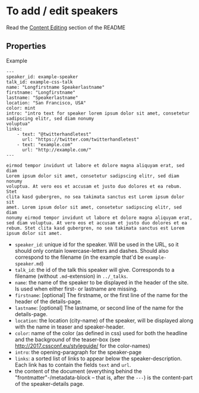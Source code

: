 # To add / edit speakers

Read the [Content Editing](../README.md#content-editing) section of the README

## Properties

Example

    ---
    speaker_id: example-speaker
    talk_id: example-css-talk
    name: "Longfirstname Speakerlastname"
    firstname: "Longfirstname"
    lastname: "Speakerlastname"
    location: "San Francisco, USA"
    color: mint
    intro: "intro text for speaker lorem ipsum dolor sit amet, consetetur sadipscing elitr, sed diam nonumy
    voluptua"
    links:
        - text: "@twitterhandletest"
          url: "https://twitter.com/twitterhandletest"
        - text: "example.com"
          url: "http://example.com/"
    ---

    eirmod tempor invidunt ut labore et dolore magna aliquyam erat, sed diam
    Lorem ipsum dolor sit amet, consetetur sadipscing elitr, sed diam nonumy
    voluptua. At vero eos et accusam et justo duo dolores et ea rebum. Stet
    clita kasd gubergren, no sea takimata sanctus est Lorem ipsum dolor sit
    amet. Lorem ipsum dolor sit amet, consetetur sadipscing elitr, sed diam
    nonumy eirmod tempor invidunt ut labore et dolore magna aliquyam erat,
    sed diam voluptua. At vero eos et accusam et justo duo dolores et ea
    rebum. Stet clita kasd gubergren, no sea takimata sanctus est Lorem
    ipsum dolor sit amet.

 - `speaker_id`: unique id for the speaker.
   Will be used in the URL, so it should only contain lowercase-letters
   and dashes. Should also correspond to the filename (in the example that'd be `example-speaker.md`)
 - `talk_id`: the id of the talk this speaker will give. Corresponds to a filename (without `.md`-extension) in `../_talks`.
 - `name`: the name of the speaker to be displayed in the header of the site. Is used when either first- or lastname are missing.
 - `firstname`: [optional] The firstname, or the first line of the name for the header of the details-page.
 - `lastname`: [optional] The lastname, or second line of the name for the details-page.
 - `location`: the location (city-name) of the speaker, will be displayed along with the name in teaser and speaker-header.
 - `color`: name of the color (as defined in css) used for both the headline and the background of the teaser-box (see http://2017.cssconf.eu/styleguide/ for the color-names)
 - `intro`: the opening-paragraph for the speaker-page
 - `links`: a sorted list of links to appear below the speaker-description. Each link has to contain the fields `text` and `url`.
 - the content of the document (everything behind the "frontmatter"-/metadata-block – that is, after the `---`) is the content-part of the speaker-details page.
